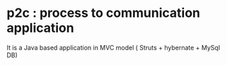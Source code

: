 # p2c : process to communication application

It is a Java based application in MVC model ( Struts + hybernate + MySql DB)
